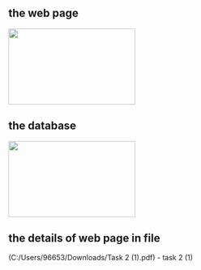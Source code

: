 ## the web page 

<img src="https://github.com/HessaMadkhaly/task2-/assets/174480124/9a78b03c-e34a-46c1-a566-ccbebc56b5da" width="250" height="150">

## the database 

<img src="https://github.com/HessaMadkhaly/task2-/assets/174480124/7756feac-ff9e-493e-b9ce-d11afd69895a" width="250" height="150">

## the details of web page in file 
(C:/Users/96653/Downloads/Task 2 (1).pdf) - task 2 (1)
